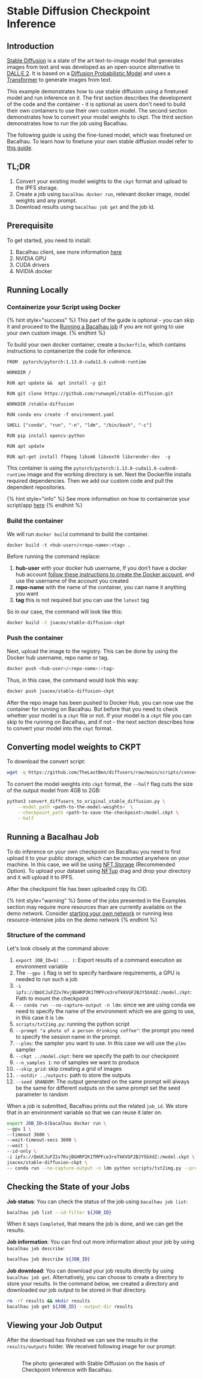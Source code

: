 # Stable Diffusion Checkpoint Inference

## Introduction​ <a href="#introduction" id="introduction"></a>

[Stable Diffusion](https://github.com/CompVis/stable-diffusion) is a state of the art text-to-image model that generates images from text and was developed as an open-source alternative to [DALL·E 2](https://openai.com/dall-e-2/). It is based on a [Diffusion Probabilistic Model](https://arxiv.org/abs/2102.09672) and uses a [Transformer](https://arxiv.org/abs/1706.03762) to generate images from text.

This example demonstrates how to use stable diffusion using a finetuned model and run inference on it. The first section describes the development of the code and the container - it is optional as users don't need to build their own containers to use their own custom model. The second section demonstrates how to convert your model weights to ckpt. The third section demonstrates how to run the job using Bacalhau.

The following guide is using the fine-tuned model, which was finetuned on Bacalhau. To learn how to finetune your own stable diffusion model refer to [this guide](../model-training/stable-diffusion-dreambooth-finetuning.md).

## TL;DR​ <a href="#tldr" id="tldr"></a>

1. Convert your existing model weights to the `ckpt` format and upload to the IPFS storage.
2. Create a job using `bacalhau docker run`, relevant docker image, model weights and any prompt.
3. Download results using `bacalhau job get` and the job id.

## Prerequisite​ <a href="#prerequisite" id="prerequisite"></a>

To get started, you need to install:

1. Bacalhau client, see more information [here](../../getting-started/installation.md)
2. NVIDIA GPU
3. CUDA drivers
4. NVIDIA docker

## Running Locally​ <a href="#running-locally" id="running-locally"></a>

### Containerize your Script using Docker​ <a href="#containerize-your-script-using-docker" id="containerize-your-script-using-docker"></a>

{% hint style="success" %}
This part of the guide is optional - you can skip it and proceed to the [Running a Bacalhau job](stable-diffusion-checkpoint-inference.md#running-a-bacalhau-job) if you are not going to use your own custom image.
{% endhint %}

To build your own docker container, create a `Dockerfile`, which contains instructions to containerize the code for inference.

```docker
FROM  pytorch/pytorch:1.13.0-cuda11.6-cudnn8-runtime

WORKDIR /

RUN apt update &&  apt install -y git

RUN git clone https://github.com/runwayml/stable-diffusion.git

WORKDIR /stable-diffusion

RUN conda env create -f environment.yaml

SHELL ["conda", "run", "-n", "ldm", "/bin/bash", "-c"]

RUN pip install opencv-python

RUN apt update

RUN apt-get install ffmpeg libsm6 libxext6 libxrender-dev  -y
```

This container is using the `pytorch/pytorch:1.13.0-cuda11.6-cudnn8-runtime` image and the working directory is set. Next the Dockerfile installs required dependencies. Then we add our custom code and pull the dependent repositories.

{% hint style="info" %}
See more information on how to containerize your script/app [here](https://docs.docker.com/get-started/02\_our\_app/)
{% endhint %}

### Build the container​ <a href="#build-the-container" id="build-the-container"></a>

We will run `docker build` command to build the container.

```
docker build -t <hub-user>/<repo-name>:<tag> .
```

Before running the command replace:

1. **hub-user** with your docker hub username, If you don’t have a docker hub account [follow these instructions to create the Docker account](https://docs.docker.com/docker-id/), and use the username of the account you created
2. **repo-name** with the name of the container, you can name it anything you want
3. **tag** this is not required but you can use the `latest` tag

So in our case, the command will look like this:

```bash
docker build -t jsacex/stable-diffusion-ckpt
```

### Push the container​ <a href="#push-the-container" id="push-the-container"></a>

Next, upload the image to the registry. This can be done by using the Docker hub username, repo name or tag.

```bash
docker push <hub-user>/<repo-name>:<tag>
```

Thus, in this case, the command would look this way:

```bash
docker push jsacex/stable-diffusion-ckpt
```

After the repo image has been pushed to Docker Hub, you can now use the container for running on Bacalhau. But before that you need to check whether your model is a `ckpt` file or not. If your model is a `ckpt` file you can skip to the running on Bacalhau, and if not - the next section describes how to convert your model into the `ckpt` format.

## Converting model weights to CKPT​ <a href="#converting-model-weights-to-ckpt" id="converting-model-weights-to-ckpt"></a>

To download the convert script:

```bash
wget -q https://github.com/TheLastBen/diffusers/raw/main/scripts/convert_diffusers_to_original_stable_diffusion.py
```

To convert the model weights into `ckpt` format, the `--half` flag cuts the size of the output model from 4GB to 2GB:

```bash
python3 convert_diffusers_to_original_stable_diffusion.py \
    --model_path <path-to-the-model-weights>  \
    --checkpoint_path <path-to-save-the-checkpoint>/model.ckpt \
    --half
```

## Running a Bacalhau Job​ <a href="#running-a-bacalhau-job" id="running-a-bacalhau-job"></a>

To do inference on your own checkpoint on Bacalhau you need to first upload it to your public storage, which can be mounted anywhere on your machine. In this case, we will be using [NFT.Storage](https://nft.storage/) (Recommended Option). To upload your dataset using [NFTup](https://nft.storage/docs/how-to/nftup/) drag and drop your directory and it will upload it to IPFS.

After the checkpoint file has been uploaded copy its CID.

{% hint style="warning" %}
Some of the jobs presented in the Examples section may require more resources than are currently available on the demo network. Consider [starting your own network](../../getting-started/create-private-network.md) or running less resource-intensive jobs on the demo network
{% endhint %}

### Structure of the command​ <a href="#structure-of-the-command" id="structure-of-the-command"></a>

Let's look closely at the command above:

1. `export JOB_ID=$( ... )`: Export results of a command execution as environment variable
2. The `--gpu 1` flag is set to specify hardware requirements, a GPU is needed to run such a job
3. `-i ipfs://QmUCJuFZ2v7KvjBGHRP2K1TMPFce3reTkKVGF2BJY5bXdZ:/model.ckpt`: Path to mount the checkpoint
4. `-- conda run --no-capture-output -n ldm`: since we are using conda we need to specify the name of the environment which we are going to use, in this case it is `ldm`
5. `scripts/txt2img.py`: running the python script
6. `--prompt "a photo of a person drinking coffee"`: the prompt you need to specify the session name in the prompt.
7. `--plms`: the sampler you want to use. In this case we will use the `plms` sampler
8. `--ckpt ../model.ckpt`: here we specify the path to our checkpoint
9. `--n_samples 1`: no of samples we want to produce
10. `--skip_grid`: skip creating a grid of images
11. `--outdir ../outputs`: path to store the outputs
12. `--seed $RANDOM`: The output generated on the same prompt will always be the same for different outputs on the same prompt set the seed parameter to random

When a job is submitted, Bacalhau prints out the related `job_id`. We store that in an environment variable so that we can reuse it later on.

```bash
export JOB_ID=$(bacalhau docker run \
--gpu 1 \
--timeout 3600 \
--wait-timeout-secs 3600 \
--wait \
--id-only \
-i ipfs://QmUCJuFZ2v7KvjBGHRP2K1TMPFce3reTkKVGF2BJY5bXdZ:/model.ckpt \
jsacex/stable-diffusion-ckpt \
-- conda run --no-capture-output -n ldm python scripts/txt2img.py --prompt "a photo of a person drinking coffee" --plms --ckpt ../model.ckpt --skip_grid --n_samples 1 --skip_grid --outdir ../outputs) 
```

## Checking the State of your Jobs​ <a href="#checking-the-state-of-your-jobs" id="checking-the-state-of-your-jobs"></a>

**Job status**: You can check the status of the job using `bacalhau job list`:

```bash
bacalhau job list --id-filter ${JOB_ID}
```

When it says `Completed`, that means the job is done, and we can get the results.

**Job information**: You can find out more information about your job by using `bacalhau job describe`:

```bash
bacalhau job describe ${JOB_ID}
```

**Job download**: You can download your job results directly by using `bacalhau job get`. Alternatively, you can choose to create a directory to store your results. In the command below, we created a directory and downloaded our job output to be stored in that directory.

```bash
rm -rf results && mkdir results
bacalhau job get ${JOB_ID} --output-dir results
```

## Viewing your Job Output​ <a href="#viewing-your-job-output" id="viewing-your-job-output"></a>

After the download has finished we can see the results in the `results/outputs` folder. We received following image for our prompt:

<figure><img src="../../.gitbook/assets/index_19_0-93ca4dbcb23afc760c01faa65cac5699.png" alt=""><figcaption><p>The photo generated with Stable Diffusion on the basis of Checkpoint Inference with Bacalhau.</p></figcaption></figure>
